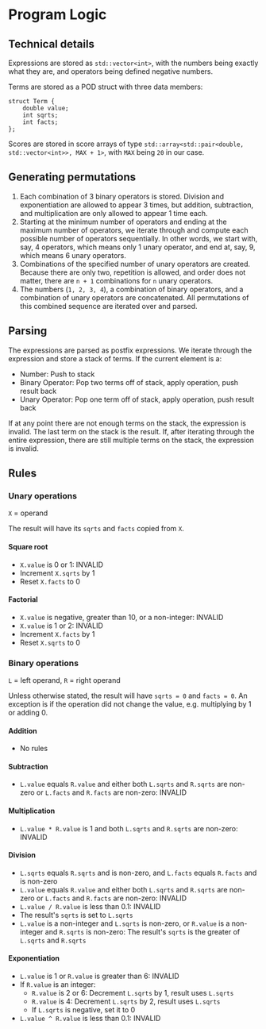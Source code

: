 # Program Logic

## Technical details

Expressions are stored as `std::vector<int>`, with the numbers being exactly what they are, and operators being defined negative numbers.

Terms are stored as a POD struct with three data members:

    struct Term {
        double value;
        int sqrts;
        int facts;
    };

Scores are stored in score arrays of type `std::array<std::pair<double, std::vector<int>>, MAX + 1>`, with `MAX` being `20` in our case.

## Generating permutations

 1. Each combination of 3 binary operators is stored. Division and exponentiation are allowed to appear 3 times, but addition, subtraction, and multiplication are only allowed to appear 1 time each.
 2. Starting at the minimum number of operators and ending at the maximum number of operators, we iterate through and compute each possible number of operators sequentially. In other words, we start with, say, 4 operators, which means only 1 unary operator, and end at, say, 9, which means 6 unary operators.
 3. Combinations of the specified number of unary operators are created. Because there are only two, repetition is allowed, and order does not matter, there are `n + 1` combinations for `n` unary operators.
 4. The numbers (`1, 2, 3, 4`), a combination of binary operators, and a combination of unary operators are concatenated. All permutations of this combined sequence are iterated over and parsed.

## Parsing

The expressions are parsed as postfix expressions. We iterate through the expression and store a stack of terms. If the current element is a:

 - Number: Push to stack
 - Binary Operator: Pop two terms off of stack, apply operation, push result back
 - Unary Operator: Pop one term off of stack, apply operation, push result back

If at any point there are not enough terms on the stack, the expression is invalid. The last term on the stack is the result. If, after iterating through the entire expression, there are still multiple terms on the stack, the expression is invalid.

## Rules

### Unary operations

`X` = operand

The result will have its `sqrts` and `facts` copied from `X`.

#### Square root

 - `X.value` is 0 or 1: INVALID
 - Increment `X.sqrts` by 1
 - Reset `X.facts` to 0

#### Factorial

 - `X.value` is negative, greater than 10, or a non-integer: INVALID
 - `X.value` is 1 or 2: INVALID
 - Increment `X.facts` by 1
 - Reset `X.sqrts` to 0

### Binary operations

`L` = left operand, `R` = right operand

Unless otherwise stated, the result will have `sqrts = 0` and `facts = 0`. An exception is if the operation did not change the value, e.g. multiplying by 1 or adding 0. 

#### Addition

 - No rules

#### Subtraction

 - `L.value` equals `R.value` and either both `L.sqrts` and `R.sqrts` are non-zero or `L.facts` and `R.facts` are non-zero: INVALID

#### Multiplication

 - `L.value * R.value` is 1 and both `L.sqrts` and `R.sqrts` are non-zero: INVALID

#### Division

 - `L.sqrts` equals `R.sqrts` and is non-zero, and `L.facts` equals `R.facts` and is non-zero
 - `L.value` equals `R.value` and either both `L.sqrts` and `R.sqrts` are non-zero or `L.facts` and `R.facts` are non-zero: INVALID
 - `L.value / R.value` is less than 0.1: INVALID
 - The result's `sqrts` is set to `L.sqrts`
 - `L.value` is a non-integer and `L.sqrts` is non-zero, or `R.value` is a non-integer and `R.sqrts` is non-zero: The result's `sqrts` is the greater of `L.sqrts` and `R.sqrts`

#### Exponentiation

 - `L.value` is 1 or `R.value` is greater than 6: INVALID
 - If `R.value` is an integer:
   - `R.value` is 2 or 6: Decrement `L.sqrts` by 1, result uses `L.sqrts`
   - `R.value` is 4: Decrement `L.sqrts` by 2, result uses `L.sqrts`
   - If `L.sqrts` is negative, set it to 0
 - `L.value ^ R.value` is less than 0.1: INVALID